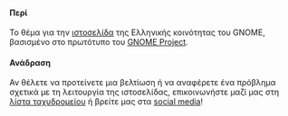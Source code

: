 #### Περί
Το θέμα για την [ιστοσελίδα](http://gnome.gr/) της Ελληνικής κοινότητας του GNOME, βασισμένο στο πρωτότυπο του [GNOME Project](https://git.gnome.org/browse/gnome-web-www/).

#### Ανάδραση
Αν θέλετε να προτείνετε μια βελτίωση ή να αναφέρετε ένα πρόβλημα σχετικά με τη λειτουργία της ιστοσελίδας, επικοινωνήστε μαζί μας στη [λίστα ταχυδρομείου](http://lists.gnome.gr/listinfo.cgi/team-gnome.gr) ή βρείτε μας στα [social media](http://gnome.gr/#social_media)!
